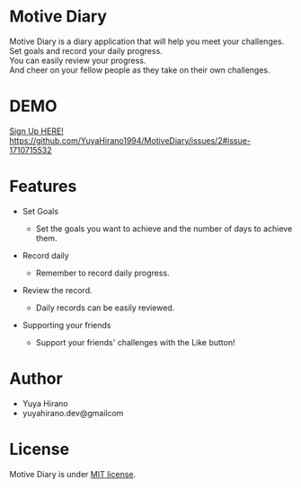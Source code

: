 # Motive Diary

Motive Diary is a diary application that will help you meet your challenges.  
Set goals and record your daily progress.  
You can easily review your progress.  
And cheer on your fellow people as they take on their own challenges.

# DEMO

[Sign Up HERE!](https://motive-diary.vercel.app/)  
https://github.com/YuyaHirano1994/MotiveDiary/issues/2#issue-1710715532

# Features

- Set Goals
  - Set the goals you want to achieve and the number of days to achieve them.
- Record daily
  - Remember to record daily progress.
- Review the record.

  - Daily records can be easily reviewed.

- Supporting your friends
  - Support your friends' challenges with the Like button!

# Author

- Yuya Hirano
- yuyahirano.dev@gmailcom

# License

Motive Diary is under [MIT license](https://en.wikipedia.org/wiki/MIT_License).
